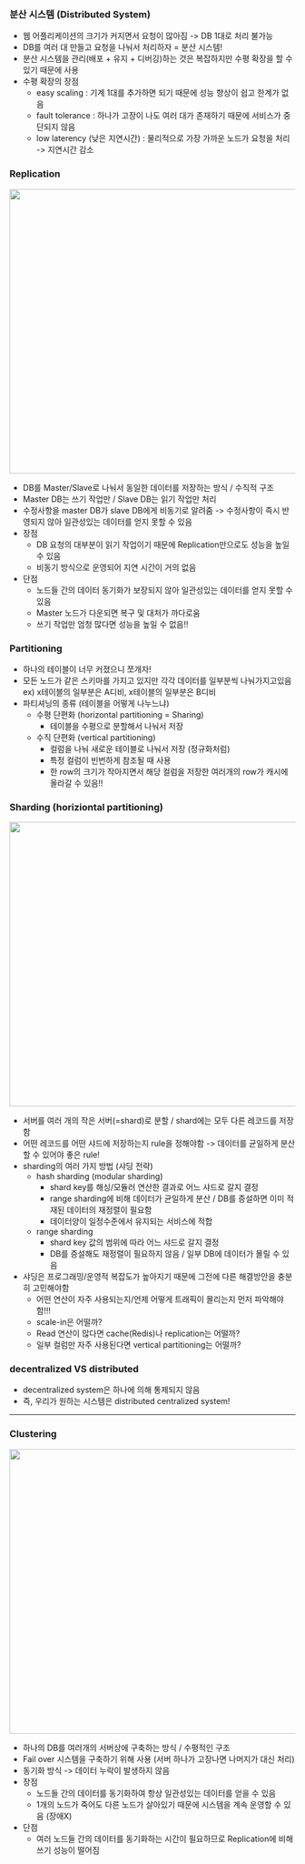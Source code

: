 ### 분산 시스템 (Distributed System)
- 웹 어플리케이션의 크기가 커지면서 요청이 많아짐 -> DB 1대로 처리 불가능
- DB를 여러 대 만들고 요청을 나눠서 처리하자 = 분산 시스템!
- 분산 시스템을 관리(배포 + 유지 + 디버깅)하는 것은 복잡하지만 수평 확장을 할 수 있기 때문에 사용
- 수평 확장의 장점
  - easy scaling : 기계 1대를 추가하면 되기 때문에 성능 향상이 쉽고 한계가 없음
  - fault tolerance : 하나가 고장이 나도 여러 대가 존재하기 때문에 서비스가 중단되지 않음
  - low laterency (낮은 지연시간) : 물리적으로 가장 가까운 노드가 요청을 처리 -> 지연시간 감소 
  
### Replication
<img src="https://user-images.githubusercontent.com/49056225/116812039-82e65580-ab87-11eb-8a35-10f56f6cfd18.png" width="600" height="500"><br>
- DB를 Master/Slave로 나눠서 동일한 데이터를 저장하는 방식 / 수직적 구조
- Master DB는 쓰기 작업만 / Slave DB는 읽기 작업만 처리
- 수정사항을 master DB가 slave DB에게 비동기로 알려줌 -> 수정사항이 즉시 반영되지 않아 일관성있는 데이터를 얻지 못할 수 있음
- 장점
  - DB 요청의 대부분이 읽기 작업이기 때문에 Replication만으로도 성능을 높일 수 있음
  - 비동기 방식으로 운영되어 지연 시간이 거의 없음
- 단점
  - 노드들 간의 데이터 동기화가 보장되지 않아 일관성있는 데이터를 얻지 못할 수 있음
  - Master 노드가 다운되면 복구 및 대처가 까다로움
  - 쓰기 작업만 엄청 많다면 성능을 높일 수 없음!!
  
### Partitioning
- 하나의 테이블이 너무 커졌으니 쪼개자!
- 모든 노드가 같은 스키마를 가지고 있지만 각각 데이터를 일부분씩 나눠가지고있음 ex) x테이블의 일부분은 A디비, x테이블의 일부분은 B디비
- 파티셔닝의 종류 (테이블을 어떻게 나누느냐)
  - 수평 단편화 (horizontal partitioning = Sharing)
    - 테이블을 수평으로 분할해서 나눠서 저장 
  - 수직 단편화 (vertical partitioning)
    - 컬럼을 나눠 새로운 테이블로 나눠서 저장 (정규화처럼)
    - 특정 컬럼이 빈번하게 참조될 때 사용
    - 한 row의 크기가 작아지면서 해당 컬럼을 저장한 여러개의 row가 캐시에 올라갈 수 있음!!

### Sharding (horiziontal partitioning)
<img src="https://user-images.githubusercontent.com/49056225/116812140-29325b00-ab88-11eb-810a-125b646e8c86.png" width="600" height="500"><br>
- 서버를 여러 개의 작은 서버(=shard)로 분할 / shard에는 모두 다른 레코드를 저장함
- 어떤 레코드를 어떤 샤드에 저장하는지 rule을 정해야함 -> 데이터를 균일하게 분산할 수 있어야 좋은 rule!
- sharding의 여러 가지 방법 (샤딩 전략)
  - hash sharding (modular sharding)
    - shard key를 해싱/모듈러 연산한 결과로 어느 샤드로 갈지 결정
    - range sharding에 비해 데이터가 균일하게 분산 / DB를 증설하면 이미 적재된 데이터의 재정렬이 필요함
    - 데이터양이 일정수준에서 유지되는 서비스에 적합
  - range sharding
    - shard key 값의 범위에 따라 어느 샤드로 갈지 결정
    - DB를 증설해도 재정렬이 필요하지 않음 / 일부 DB에 데이터가 몰릴 수 있음
- 샤딩은 프로그래밍/운영적 복잡도가 높아지기 때문에 그전에 다른 해결방안을 충분히 고민해야함
  - 어떤 연산이 자주 사용되는지/언제 어떻게 트래픽이 몰리는지 먼저 파악해야함!!! 
  - scale-in은 어떨까?
  - Read 연산이 많다면 cache(Redis)나 replication는 어떨까?
  - 일부 컬럼만 자주 사용된다면 vertical partitioning는 어떨까?

### decentralized VS distributed
- decentralized system은 하나에 의해 통제되지 않음
- 즉, 우리가 원하는 시스템은 distributed centralized system!

---
### Clustering
<img src="https://user-images.githubusercontent.com/49056225/116812592-6f88b980-ab8a-11eb-9055-a102dfa673a4.png" width="600" height="500"><br>
- 하나의 DB를 여러개의 서버상에 구축하는 방식 / 수평적인 구조
- Fail over 시스템을 구축하기 위해 사용 (서버 하나가 고장나면 나머지가 대신 처리)
- 동기화 방식 -> 데이터 누락이 발생하지 않음
- 장점 
  - 노드들 간의 데이터를 동기화하여 항상 일관성있는 데이터를 얻을 수 있음
  - 1개의 노드가 죽어도 다른 노드가 살아있기 때문에 시스템을 계속 운영할 수 있음 (장애X)
- 단점
  - 여러 노드들 간의 데이터를 동기화하는 시간이 필요하므로 Replication에 비해 쓰기 성능이 떨어짐
  
